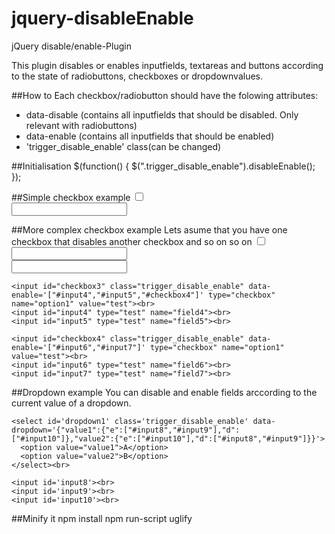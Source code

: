 jquery-disableEnable
====================

 jQuery disable/enable-Plugin

 This plugin disables or enables inputfields, textareas and buttons
 according to the state of radiobuttons, checkboxes or dropdownvalues.


##How to
 Each checkbox/radiobutton should have the folowing attributes:
 - data-disable (contains all inputfields that should be disabled.
   Only relevant with radiobuttons)
 - data-enable (contains all inputfields that should be enabled)
 - 'trigger_disable_enable' class(can be changed)

##Initialisation
    $(function() {
      $(".trigger_disable_enable").disableEnable();
    });

##Simple checkbox example
    <input id="checkbox1" class="trigger_disable_enable" data-enable='["#input1"]' type="checkbox" name="option1" value="test"><br>
    <input id="input1" type="test" name="field1">

##More complex checkbox example
 Lets asume that you have one checkbox that disables another checkbox and so on so on
    <input id="checkbox2" class="trigger_disable_enable" data-enable='["#input2","#input3","#checkbox3"]' type="checkbox" name="option1" value="test"><br>
    <input id="input2" type="test" name="field2"><br>
    <input id="input3" type="test" name="field3"><br>

    <input id="checkbox3" class="trigger_disable_enable" data-enable='["#input4","#input5","#checkbox4"]' type="checkbox" name="option1" value="test"><br>
    <input id="input4" type="test" name="field4"><br>
    <input id="input5" type="test" name="field5"><br>

    <input id="checkbox4" class="trigger_disable_enable" data-enable='["#input6","#input7"]' type="checkbox" name="option1" value="test"><br>
    <input id="input6" type="test" name="field6"><br>
    <input id="input7" type="test" name="field7"><br>

##Dropdown example
 You can disable and enable fields arccording to the current value of a dropdown.

    <select id='dropdown1' class='trigger_disable_enable' data-dropdown='{"value1":{"e":["#input8","#input9"],"d":["#input10"]},"value2":{"e":["#input10"],"d":["#input8","#input9"]}}'>
      <option value="value1">A</option>
      <option value="value2">B</option>
    </select><br>

    <input id='input8'><br>
    <input id='input9'><br>
    <input id='input10'><br>

##Minify it
    npm install
    npm run-script uglify

